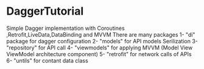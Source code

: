 # DaggerTutorial
Simple Dagger implementation with Coroutines ,Retrofit,LiveData,DataBinding and MVVM There are many packages
1- "di" package for dagger configuration
2- "models" for API models Serilization
3- "repository" for API call
4- "viewmodels" for applying MVVM (Model View ViewModel architecture component)
5- "retrofit" for network calls of APIs 
6- "untils" for contant data class

